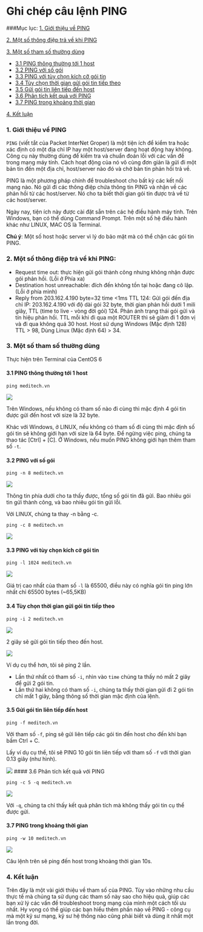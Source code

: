 # Ghi chép câu lệnh PING


###Mục lục:
[1. Giới thiệu về PING ](#1)

[2. Một số thông điệp trả về khi PING ](#2)

[3. Một số tham số thường dùng ](#3)

- [3.1 PING thông thường tới 1 host](#3.1)
- [3.2 PING với số gói ](#3.2)
- [3.3 PING với tùy chọn kích cỡ gói tin ](#3.3)
- [3.4 Tùy chọn thời gian gửi gói tin tiếp theo ](#3.4)
- [3.5 Gửi gói tin liên tiếp đến host ](#3.5)
- [3.6 Phân tích kết quả với PING ](#3.6)
- [3.7 PING trong khoảng thời gian ](#3.7)

[4. Kết luận ](#4)

<a name="1"></a>
### 1. Giới thiệu về PING

`PING` (viết tắt của Packet InterNet Groper) là một tiện ích để kiểm tra hoặc xác định có một địa chỉ IP hay một host/server đang hoạt động hay không. Công cụ này thường dùng để kiểm tra và chuẩn đoán lỗi với các vấn đề trong mạng máy tính. Cách hoạt động của nó vô cùng đơn giản là gửi đi một bản tin đến một địa chỉ, host/server nào đó và chờ bản tin phản hồi trả về.

PING là một phương pháp chính để troubleshoot cho bất kỳ các kết nối mạng nào. Nó gửi đi các thông điệp chứa thông tin PING và nhận về các phản hồi từ các host/server. Nó cho ta biết thời gian gói tin được trả về từ các host/server.

Ngày nay, tiện ích này được cài đặt sẵn trên các hệ điều hành máy tính. Trên Windows, bạn có thể dùng Command Prompt. Trên một số hệ điều hành khác như LINUX, MAC OS là Terminal.

**Chú ý**: Một số host hoặc server vì lý do bảo mật mà có thể chặn các gói tin PING.

<a name="2"></a>
### 2. Một số thông điệp trả về khi PING:

- Request time out: thực hiện gửi gói thành công nhưng không nhận được gói phản hồi. (Lỗi ở Phía xa)
- Destination host unreachable: đích đến không tồn tại hoặc đang cô lập. (Lỗi ở phía mình)
- Reply from 203.162.4.190 byte=32 time <1ms TTL 124: Gửi gói đến địa chỉ IP: 203.162.4.190 với độ dài gói 32 byte, thời gian phản hồi dưới 1 mili giây, TTL (time to live - vòng đời gói) 124. Phản ánh trạng thái gói gửi và tín hiệu phản hồi. TTL mỗi khi đi qua một ROUTER thì sẽ giảm đi 1 đơn vị và đi qua không quá 30 host. Host sử dụng Windows (Mặc định 128) TTL > 98, Dùng Linux (Mặc định 64) > 34.

<a name="3"></a>
### 3. Một số tham số thường dùng

Thực hiện trên Terminal của CentOS 6
<a name="3.1"></a>
#### 3.1 PING thông thường tới 1 host

```
ping meditech.vn
```

<img src="http://image.prntscr.com/image/9beec10f16a84321947f2476812f4869.png" />

Trên Windows, nếu không có tham số nào đi cùng thì mặc định 4 gói tin được gửi đến host với size là 32 byte.

Khác với Windows, ở LINUX, nếu không có tham số đi cùng thì mặc định số gói tin sẽ không giới hạn với size là 64 byte.
Để ngừng việc ping, chúng ta thao tác [Ctrl] + [C]. Ở Windows, nếu muốn PING không giới hạn thêm tham số `-t`.
<a name="3.2"></a>
#### 3.2 PING với số gói

```
ping -n 8 meditech.vn
```
<img src="http://image.prntscr.com/image/eff6a5bd5e5a48d6a75597dde4b63782.png" />

Thông tin phía dưới cho ta thấy được, tổng số gói tin đã gửi. Bao nhiêu gói tin gửi thành công, và bao nhiêu gói tin gửi lỗi.

Với LINUX, chúng ta thay -n bằng -c.

```
ping -c 8 meditech.vn
```

<img src="http://image.prntscr.com/image/4b7cc2907aae4ef5a2ad559a5709d1ca.png" />

<a name="3.3"></a>
#### 3.3 PING với tùy chọn kích cỡ gói tin

```
ping -l 1024 meditech.vn
```

<img src="http://image.prntscr.com/image/3ea6013218b44b629f3067238dd387f9.png" />

Giá trị cao nhất của tham số `-l` là 65500, điều này có nghĩa gói tin ping lớn nhất chỉ 65500 bytes (~65,5KB)
<a name="3.4"></a>
#### 3.4 Tùy chọn thời gian gửi gói tin tiếp theo

```
ping -i 2 meditech.vn
```

<img src="http://image.prntscr.com/image/addee54a217947f494ac4712166cf0a9.png" />

2 giây sẽ gửi gói tin tiếp theo đến host.

<img src="http://image.prntscr.com/image/43698ea0d91f4969b87fd9c9449cd0f0.png" />

Ví dụ cụ thể hơn, tôi sẽ ping 2 lần. 
- Lần thứ nhất có tham số `-i`, nhìn vào `time` chúng ta thấy nó mất 2 giây để gửi 2 gói tin. 
- Lần thứ hai không có tham số `-i`, chúng ta thấy thời gian gửi đi 2 gói tin chỉ mất 1 giây, bằng thông số thời gian mặc định của lệnh.
<a name="3.5"></a>
#### 3.5 Gửi gói tin liên tiếp đến host

```
ping -f meditech.vn
```

Với tham số `-f`, ping sẽ gửi liên tiếp các gói tin đến host cho đến khi bạn bấm Ctrl + C.

Lấy ví dụ cụ thể, tôi sẽ PING 10 gói tin liên tiếp với tham số `-f` với thời gian 0.13 giây (như hình).

<img src="http://image.prntscr.com/image/8aa1d281becc4a13988d3f96e3f9fdad.png" />
<a name="3.6"></a>
#### 3.6 Phân tích kết quả với PING

```
ping -c 5 -q meditech.vn
```

<img src="http://image.prntscr.com/image/c0bd1e3bfafb413b9b776ac08fdbc75b.png" />

Với `-q`, chúng ta chỉ thấy kết quả phân tích mà không thấy gói tin cụ thể được gửi.
<a name="3.7"></a>
#### 3.7 PING trong khoảng thời gian

```
ping -w 10 meditech.vn
```

<img src="http://image.prntscr.com/image/3288f033403a4803abcbbbc065a53367.png" />

Câu lệnh trên sẽ ping đến host trong khoảng thời gian 10s.

<a name="4"></a>
### 4. Kết luận

Trên đây là một vài giới thiệu về tham số của PING. Tùy vào những nhu cầu thực tế mà chúng ta sử dụng các tham số này sao cho hiệu quả, giúp các bạn xử lý các vấn đề troubleshoot trong mạng của mình một cách tối ưu nhất. Hy vọng có thể giúp các bạn hiểu thêm phần nào về PING - công cụ mà một kỹ sư mạng, kỹ sư hệ thống nào cũng phải biết và dùng ít nhất một lần trong đời.